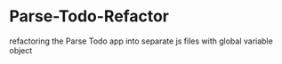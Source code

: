 Parse-Todo-Refactor
===================

refactoring the Parse Todo app into separate js files with global variable object